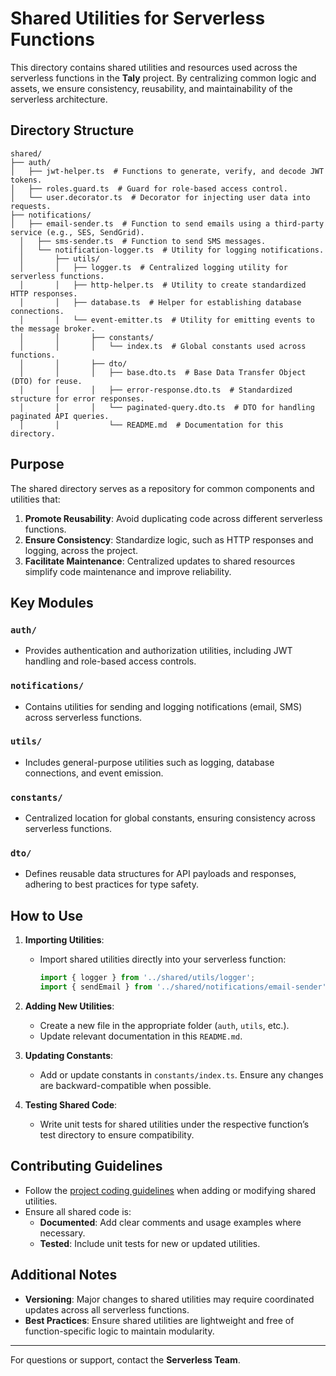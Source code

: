 # Shared Utilities for Serverless Functions

This directory contains shared utilities and resources used across the serverless functions in the **Taly** project. By centralizing common logic and assets, we ensure consistency, reusability, and maintainability of the serverless architecture.

## Directory Structure

```
shared/
├── auth/
│   ├── jwt-helper.ts  # Functions to generate, verify, and decode JWT tokens.
│   ├── roles.guard.ts  # Guard for role-based access control.
│   └── user.decorator.ts  # Decorator for injecting user data into requests.
├── notifications/
│   ├── email-sender.ts  # Function to send emails using a third-party service (e.g., SES, SendGrid).
  │   ├── sms-sender.ts  # Function to send SMS messages.
  │   └── notification-logger.ts  # Utility for logging notifications.
  │       ├── utils/
  │       │   ├── logger.ts  # Centralized logging utility for serverless functions.
  │       │   ├── http-helper.ts  # Utility to create standardized HTTP responses.
  │       │   ├── database.ts  # Helper for establishing database connections.
  │       │   └── event-emitter.ts  # Utility for emitting events to the message broker.
  │       │       ├── constants/
  │       │       │   └── index.ts  # Global constants used across functions.
  │       │       ├── dto/
  │       │       │   ├── base.dto.ts  # Base Data Transfer Object (DTO) for reuse.
  │       │       │   ├── error-response.dto.ts  # Standardized structure for error responses.
  │       │       │   └── paginated-query.dto.ts  # DTO for handling paginated API queries. 
  │       │           └── README.md  # Documentation for this directory.
```
## Purpose

The shared directory serves as a repository for common components and utilities that:
1. **Promote Reusability**: Avoid duplicating code across different serverless functions.
2. **Ensure Consistency**: Standardize logic, such as HTTP responses and logging, across the project.
3. **Facilitate Maintenance**: Centralized updates to shared resources simplify code maintenance and improve reliability.

## Key Modules

### `auth/`
- Provides authentication and authorization utilities, including JWT handling and role-based access controls.

### `notifications/`
- Contains utilities for sending and logging notifications (email, SMS) across serverless functions.

### `utils/`
- Includes general-purpose utilities such as logging, database connections, and event emission.

### `constants/`
- Centralized location for global constants, ensuring consistency across serverless functions.

### `dto/`
- Defines reusable data structures for API payloads and responses, adhering to best practices for type safety.

## How to Use

1. **Importing Utilities**:
   - Import shared utilities directly into your serverless function:
     ```typescript
     import { logger } from '../shared/utils/logger';
     import { sendEmail } from '../shared/notifications/email-sender';
     ```

2. **Adding New Utilities**:
   - Create a new file in the appropriate folder (`auth`, `utils`, etc.).
   - Update relevant documentation in this `README.md`.

3. **Updating Constants**:
   - Add or update constants in `constants/index.ts`. Ensure any changes are backward-compatible when possible.

4. **Testing Shared Code**:
   - Write unit tests for shared utilities under the respective function’s test directory to ensure compatibility.

## Contributing Guidelines

- Follow the [project coding guidelines](../../docs/contributing.md) when adding or modifying shared utilities.
- Ensure all shared code is:
  - **Documented**: Add clear comments and usage examples where necessary.
  - **Tested**: Include unit tests for new or updated utilities.

## Additional Notes

- **Versioning**: Major changes to shared utilities may require coordinated updates across all serverless functions.
- **Best Practices**: Ensure shared utilities are lightweight and free of function-specific logic to maintain modularity.

---

For questions or support, contact the **Serverless Team**.